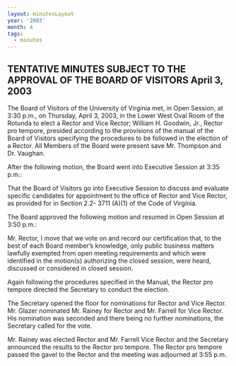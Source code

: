 ```yaml
---
layout: minutesLayout
year: '2003'
month: 4
tags:
  - minutes
---
```

TENTATIVE MINUTES SUBJECT TO THE APPROVAL OF THE BOARD OF VISITORS April 3, 2003
--------------------------------------------------------------------------------

The Board of Visitors of the University of Virginia met, in Open Session, at 3:30 p.m., on Thursday, April 3, 2003, in the Lower West Oval Room of the Rotunda to elect a Rector and Vice Rector; William H. Goodwin, Jr., Rector pro tempore, presided according to the provisions of the manual of the Board of Visitors specifying the procedures to be followed in the election of a Rector. All Members of the Board were present save Mr. Thompson and Dr. Vaughan.

After the following motion, the Board went into Executive Session at 3:35 p.m.:

That the Board of Visitors go into Executive Session to discuss and evaluate specific candidates for appointment to the office of Rector and Vice Rector, as provided for in Section 2.2- 3711 (A)(1) of the Code of Virginia.

The Board approved the following motion and resumed in Open Session at 3:50 p.m.:

Mr. Rector, I move that we vote on and record our certification that, to the best of each Board member’s knowledge, only public business matters lawfully exempted from open meeting requirements and which were identified in the motion(s) authorizing the closed session, were heard, discussed or considered in closed session.

Again following the procedures specified in the Manual, the Rector pro tempore directed the Secretary to conduct the election.

The Secretary opened the floor for nominations for Rector and Vice Rector. Mr. Glazer nominated Mr. Rainey for Rector and Mr. Farrell for Vice Rector. His nomination was seconded and there being no further nominations, the Secretary called for the vote.

Mr. Rainey was elected Rector and Mr. Farrell Vice Rector and the Secretary announced the results to the Rector pro tempore. The Rector pro tempore passed the gavel to the Rector and the meeting was adjourned at 3:55 p.m.
